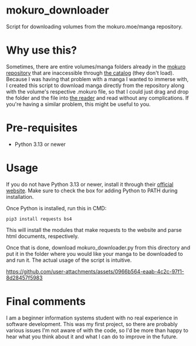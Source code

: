# mokuro_downloader
Script for downloading volumes from the mokuro.moe/manga repository.

# Why use this?

Sometimes, there are entire volumes/manga folders already in the <a href="https://mokuro.moe/">mokuro repository</a> that are inaccessible through <a href="https://catalog.mokuro.moe/">the catalog</a> (they don't load). Because I was having that problem with a manga I wanted to immerse with, I created this script to download manga directly from the repository along with the volume's respective .mokuro file, so that I could just drag and drop the folder and the file into <a href="https://reader.mokuro.app/">the reader</a> and read without any complications. If you're having a similar problem, this might be useful to you.

# Pre-requisites
- Python 3.13 or newer

# Usage
If you do not have Python 3.13 or newer, install it through their <a href="https://www.python.org/"> official website</a>. Make sure to check the box for adding Python to PATH during installation.

Once Python is installed, run this in CMD:
```
pip3 install requests bs4
```
This will install the modules that make requests to the website and parse html documents, respectively.

Once that is done, download mokuro_downloader.py from this directory and put it in the folder where you would like your manga to be downloaded to and run it. The actual usage of the script is intuitive.


https://github.com/user-attachments/assets/0966b564-eaab-4c2c-97f1-8d28457f5983

# Final comments

I am a beginner information systems student with no real experience in software development. This was my first project, so there are probably various issues I'm not aware of with the code, so I'd be more than happy to hear what you think about it and what I can do to improve in the future. 
